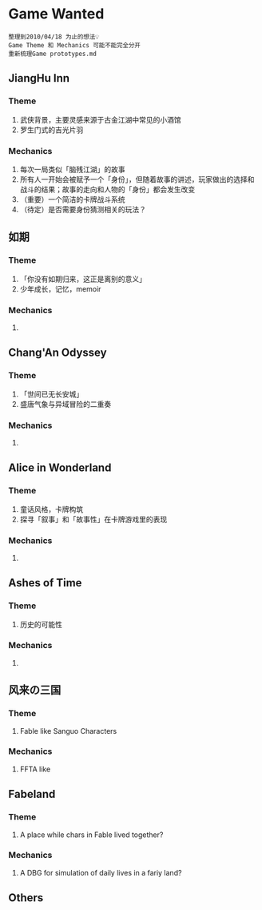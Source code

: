 # Game Wanted

    整理到2010/04/18 为止的想法💡
    Game Theme 和 Mechanics 可能不能完全分开
    重新梳理Game prototypes.md

## JiangHu Inn

### Theme

1.  武侠背景，主要灵感来源于古金江湖中常见的小酒馆
2.  罗生门式的吉光片羽

### Mechanics

1.  每次一局类似「脑残江湖」的故事
2.  所有人一开始会被赋予一个「身份」，但随着故事的讲述，玩家做出的选择和战斗的结果；故事的走向和人物的「身份」都会发生改变
3.  （重要）一个简洁的卡牌战斗系统  
4.  （待定）是否需要身份猜测相关的玩法？

## 如期

### Theme

1.  「你没有如期归来，这正是离别的意义」
2.  少年成长，记忆，memoir

### Mechanics

1.  

## Chang'An Odyssey

### Theme

1.  「世间已无长安城」
2.  盛唐气象与异域冒险的二重奏

### Mechanics

1.  

## Alice in Wonderland

### Theme

1.  童话风格，卡牌构筑
2.  探寻「叙事」和「故事性」在卡牌游戏里的表现

### Mechanics

1.  

## Ashes of Time

### Theme

1.  历史的可能性

### Mechanics

1.  

## 风来の三国

### Theme

1.  Fable like Sanguo Characters

### Mechanics

1.  FFTA like

## Fabeland

### Theme

1.  A place while chars in Fable lived together?

### Mechanics

1.  A DBG for simulation of daily lives in a fariy land?

## Others
